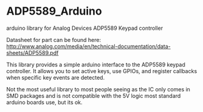 # ADP5589_Arduino
arduino library for Analog Devices ADP5589 Keypad controller

Datasheet for part can be found here:
http://www.analog.com/media/en/technical-documentation/data-sheets/ADP5589.pdf

This library provides a simple arduino interface to the ADP5589 keypad controller.
It allows you to set active keys, use GPIOs, and register callbacks when specific key events are detected.

Not the most useful library to most people seeing as the IC only comes in SMD packages and is not
compatible with the 5V logic most standard arduino boards use, but its ok.
